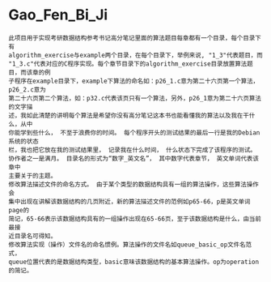 # Gao_Fen_Bi_Ji
	此项目用于实现考研数据结构参考书记高分笔记里面的算法题目每章都有一个目录，每个目录下有
	algorithm_exercise与example两个目录，在每个目录下，举例来说, "1_3"代表题目，而
	"1_3.c"代表对应的C程序实现。每个章节目录下的algorithm_exercise目录放置算法题目，而该章的例
	子程序在example目录下，example下算法的命名如：p26_1.c意为第二十六页第一个算法，p26_2.c意为
	第二十六页第二个算法，如：p32.c代表该页只有一个算法，另外，p26_1意为第二十六页算法的文字描
	述，我如此清楚的讲明每个算法是希望你没有高分笔记这本书也能看懂我的算法以及我在干什么，从中
	你能学到些什么， 不至于浪费你的时间。 每个程序开头的测试结果的最后一行是我的Debian系统的状态
	栏，我也把它放在我的测试结果里， 记录我在什么时间， 什么状态下完成了该程序的测试。 
	协作者之一是满月。 目录名的形式为“数字_英文名”， 其中数字代表章节， 英文单词代表该章中
	主要关于的主题。
	修改算法描述文件的命名方式。 由于某个类型的数据结构具有一组的算法操作，这些算法操作会
	集中出现在讲解该数据结构的几页附近，新的算法描述文件的范例如p65-66，p是英文单词page的
	简记，65-66表示该数据结构具有的一组操作出现在65-66页，至于该数据结构是什么，由当前最接
	近目录名可得知。
	修改算法实现（操作）文件名的命名惯例。算法操作的文件名如queue_basic_op文件名范式，
	queue位置代表的是数据结构类型，basic意味该数据结构的基本算法操作。op为operation的简记。
	
